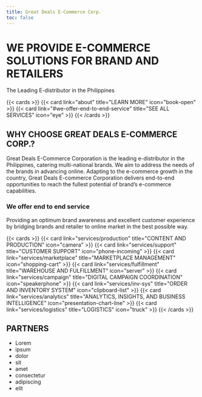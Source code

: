 ```yaml
---
title: Great Deals E-Commerce Corp.
toc: false
---
```


# WE PROVIDE E-COMMERCE SOLUTIONS FOR BRAND AND RETAILERS
The Leading  E-distributor in the Philippines

{{< cards >}}
  {{< card link="about" title="LEARN MORE" icon="book-open" >}}
  {{< card link="#we-offer-end-to-end-service" title="SEE ALL SERVICES" icon="eye" >}}
{{< /cards >}}

## WHY CHOOSE GREAT DEALS E-COMMERCE CORP.?
Great Deals E-Commerce Corporation is the leading e-distributor in the Philippines, catering multi-national brands. We aim to address the needs of the brands in advancing online. Adapting to the e-commerce growth in the country, Great Deals E-commerce Corporation delivers end-to-end opportunities to reach the fullest potential of brand’s e-commerce capabilities.

### We offer end to end service
Providing an optimum brand awareness and excellent customer experience by bridging brands and retailer to online market in the best possible way.

{{< cards >}}
  {{< card link="services/production" title="CONTENT AND PRODUCTION" icon="camera" >}}
  {{< card link="services/support" title="CUSTOMER SUPPORT" icon="phone-incoming" >}}
  {{< card link="services/marketplace" title="MARKETPLACE MANAGEMENT" icon="shopping-cart" >}}
  {{< card link="services/fulfillment" title="WAREHOUSE AND FULFILLMENT" icon="server" >}}
  {{< card link="services/campaign" title="DIGITAL CAMPAIGN COORDINATION" icon="speakerphone" >}}
  {{< card link="services/inv-sys" title="ORDER AND INVENTORY SYSTEM" icon="clipboard-list" >}}
  {{< card link="services/analytics" title="ANALYTICS, INSIGHTS, AND BUSINESS INTELLIGENCE" icon="presentation-chart-line" >}}
  {{< card link="services/logistics" title="LOGISTICS" icon="truck" >}}
{{< /cards >}}

## PARTNERS
- Lorem
- ipsum
- dolor
- sit
- amet
- consectetur
- adipiscing
- elit